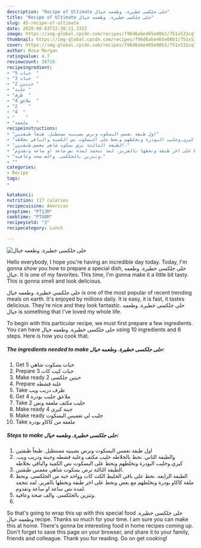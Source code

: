 ```yaml
---
description: "Recipe of Ultimate حلى جلكسى خطيرة. وطعمه خيال"
title: "Recipe of Ultimate حلى جلكسى خطيرة. وطعمه خيال"
slug: 45-recipe-of-ultimate
date: 2020-08-03T12:38:21.332Z
image: https://img-global.cpcdn.com/recipes/f96d6abe465e00b1/751x532cq70/الصورة-الرئيسية-لوصفةحلى-جلكسى-خطيرة-وطعمه-خيال.jpg
thumbnail: https://img-global.cpcdn.com/recipes/f96d6abe465e00b1/751x532cq70/الصورة-الرئيسية-لوصفةحلى-جلكسى-خطيرة-وطعمه-خيال.jpg
cover: https://img-global.cpcdn.com/recipes/f96d6abe465e00b1/751x532cq70/الصورة-الرئيسية-لوصفةحلى-جلكسى-خطيرة-وطعمه-خيال.jpg
author: Rosa Morgan
ratingvalue: 4.7
reviewcount: 39710
recipeingredient:
- "5 حبات  "
- "3 حبات  "
- "2 حبتين "
- "علبة "
- "ظرف  "
- "4 ملاعق  "
- "2    "
- "4  "
- "    "
- "ملعقة   "
recipeinstructions:
- "اول طبقة نغمس البسكوت ونرص بصينيه مستطيل. طبعاً طبقتين"
- "والطبقة الثاني. نحط بالخلاطه حليب مكثف وعلبة قشطه وجبنة ودريب ويب. كيري.وحليب البودرة ونخلطهم ونحط على البسكوت نص الكمية والباقي بخلاطه"
- "الطبقة الثالثة نرص بسكوت شاهي مغمس طبقتين."
- "الطبقة الرابعه. نحط على باقي الخليط الكت كات وواحد حبة من الجلكسى. ونحط ملقة كاكاو بودرة ونخلطهم مع بعض ونحط على اخر طبقة ونحطها بالفريز. لمد تتجمد لمدة نص ساعة او ساعة وتقدوم."
- "وتتزين بالجلكسى. والف صحة وعافية."
- ""
categories:
- Recipe
tags:
- 

katakunci:  
nutrition: 117 calories
recipecuisine: American
preptime: "PT13M"
cooktime: "PT48M"
recipeyield: "3"
recipecategory: Lunch

---
```



![حلى جلكسى خطيرة. وطعمه خيال](https://img-global.cpcdn.com/recipes/f96d6abe465e00b1/751x532cq70/الصورة-الرئيسية-لوصفةحلى-جلكسى-خطيرة-وطعمه-خيال.jpg)

Hello everybody, I hope you're having an incredible day today. Today, I'm gonna show you how to prepare a special dish, حلى جلكسى خطيرة. وطعمه خيال. It is one of my favorites. This time, I'm gonna make it a little bit tasty. This is gonna smell and look delicious.



حلى جلكسى خطيرة. وطعمه خيال is one of the most popular of recent trending meals on earth. It's enjoyed by millions daily. It is easy, it is fast, it tastes delicious. They're nice and they look fantastic. حلى جلكسى خطيرة. وطعمه خيال is something that I've loved my whole life.


To begin with this particular recipe, we must first prepare a few ingredients. You can have حلى جلكسى خطيرة. وطعمه خيال using 10 ingredients and 6 steps. Here is how you cook that.

<!--inarticleads1-->

##### The ingredients needed to make حلى جلكسى خطيرة. وطعمه خيال:

1. Get 5 حبات بسكوت شاهي
1. Prepare 3 حبات كيت كات
1. Make ready 2 حبتين جلكسى
1. Prepare علبة قشطه
1. Take ظرف دريب ويب
1. Get 4 ملاعق حليب بودرة
1. Take 2 حليب مكثف ملعقة ونص
1. Make ready 4 جبنة كيري
1. Make ready  حليب لي تغميس البسكوت
1. Take ملعقة من كاكاو بودرة




<!--inarticleads2-->

##### Steps to make حلى جلكسى خطيرة. وطعمه خيال:

1. اول طبقة نغمس البسكوت ونرص بصينيه مستطيل. طبعاً طبقتين
1. والطبقة الثاني. نحط بالخلاطه حليب مكثف وعلبة قشطه وجبنة ودريب ويب. كيري.وحليب البودرة ونخلطهم ونحط على البسكوت نص الكمية والباقي بخلاطه
1. الطبقة الثالثة نرص بسكوت شاهي مغمس طبقتين.
1. الطبقة الرابعه. نحط على باقي الخليط الكت كات وواحد حبة من الجلكسى. ونحط ملقة كاكاو بودرة ونخلطهم مع بعض ونحط على اخر طبقة ونحطها بالفريز. لمد تتجمد لمدة نص ساعة او ساعة وتقدوم.
1. وتتزين بالجلكسى. والف صحة وعافية.
1. 




So that's going to wrap this up with this special food حلى جلكسى خطيرة. وطعمه خيال recipe. Thanks so much for your time. I am sure you can make this at home. There's gonna be interesting food in home recipes coming up. Don't forget to save this page on your browser, and share it to your family, friends and colleague. Thank you for reading. Go on get cooking!
